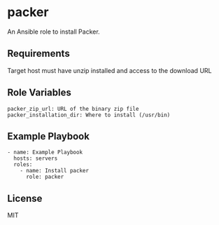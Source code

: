 packer
===

An Ansible role to install Packer.

Requirements
------------

Target host must have unzip installed and access to the download URL

Role Variables
--------------

    packer_zip_url: URL of the binary zip file
    packer_installation_dir: Where to install (/usr/bin)

Example Playbook
----------------

    - name: Example Playbook
      hosts: servers
      roles:
        - name: Install packer
          role: packer

License
-------

MIT

